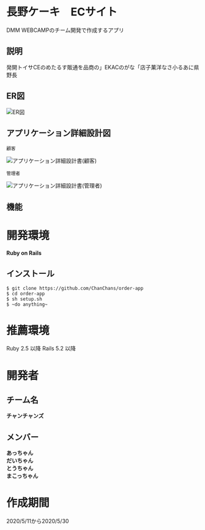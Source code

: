 
# 長野ケーキ　ECサイト
   DMM WEBCAMPのチーム開発で作成するアプリ

  ## 説明
   発開トイサCEのめたるす販通を品商の」EKACのがな「店子菓洋なさ小るあに県野⻑

  ## ER図
  ![ER図](https://user-images.githubusercontent.com/61017515/82131446-37b92280-9810-11ea-8ad0-6c579a815056.png)

  ## アプリケーション詳細設計図
    顧客
   ![アプリケーション詳細設計書(顧客)](https://user-images.githubusercontent.com/61017515/82131492-a72f1200-9810-11ea-9de1-d90062491e1d.png)

    管理者
   ![アプリケーション詳細設計書(管理者)](https://user-images.githubusercontent.com/61017515/82131510-be6dff80-9810-11ea-9c1c-c7296c30d538.png)

  ## 機能

# 開発環境
  **Ruby on Rails**

  ## インストール

  ```
  $ git clone https://github.com/ChanChans/order-app
  $ cd order-app
  $ sh setup.sh
  $ ~do anything~
  ```
# 推薦環境
  Ruby 2.5 以降 Rails 5.2 以降

# 開発者

  ## チーム名
  **チャンチャンズ**

  ## メンバー
  **あっちゃん**  
  **だいちゃん**  
  **とうちゃん**  
  **まこっちゃん**  

# 作成期間
  2020/5/11から2020/5/30

